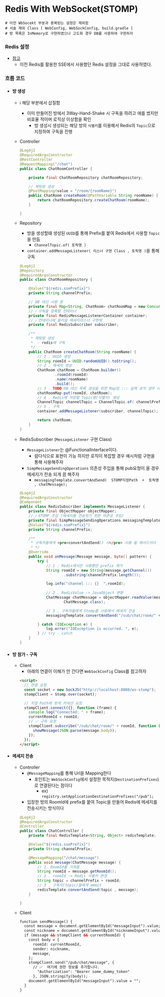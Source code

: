 # Redis With WebSocket(STOMP) 

```properties
# 이전 WbSocekt 부분과 중복된는 설정은 제외함
# 서술 제외 Class [ WebConfig, WebSockConfig, build.gradle ]
# 방 목록은 InMemory로 구현하였으나 고도화 경우 DB를 사용하여 구현하자
```

### Redis 설정

- [참고](https://github.com/edel1212/real-timeStudy/tree/main/redisSSE)
  - 이전 Redis를 활용한 SSE에서 사용했던 Redis 설정을 그대로 사용하였다.

### 흐름 코드

- #### 방 생성
  - ℹ️ 해당 부분에서 삽질함
    - 이미 만들어진 방에서 3Way-Hand-Shake 시 구독을 하려고 애를 썼지만 비효율 적이며 로직상 이상함을 확인
      - 방 생성시 생성되는 해당 방의 `식별키`를 이용해서 Redis의 `Topic`으로 지정하여 구독을 진행
  - Controller
    ```java
    @Log4j2
    @RequiredArgsConstructor
    @RestController
    @RequestMapping("/chat")
    public class ChatRoomController {
    
        private final ChatRoomRepository chatRoomRepository;
    
        // 채팅방 생성
        @PostMapping(value = "/room/{roomName}")
        public ChatRoom createRoom(@PathVariable String roomName) {
            return chatRoomRepository.createChatRoom(roomName);
        }
    
    }
    ```
    
  - Repository
    - 방을 생성할떄 생성된 `UUID`를 통해 Prefix를 붙여 Redis에서 사용할 `Topic`을 만듬
      - `ChannelTopic.of( 토픽명 )`
    - `container.addMessageListener( 리스너 구현 Class , 토픽명 )`을 통해 구독 
    ```java
    @Log4j2
    @Repository
    @RequiredArgsConstructor
    public class ChatRoomRepository {
    
        @Value("${redis.ssePrefix}")
        private String channelPrefix;
    
        // DB 대신 사용 중
        private final Map<String, ChatRoom> chatRoomMap = new ConcurrentHashMap<>();
        // ℹ️ 구독을 등록할 컨테이너 
        private final RedisMessageListenerContainer container;
        // ℹ️ 컨테이너에 들어갈 메세지리스너 구현체
        private final RedisSubscriber subscriber;
    
        /**
         * 채팅방 생성
         *  - redis에 구독
         */
        public ChatRoom createChatRoom(String roomName) {
            // 1 . UUID 생성 
            String roomId = UUID.randomUUID().toString();
            // 2 . 메세지 생성
            ChatRoom chatRoom = ChatRoom.builder()
                    .roomId(roomId)
                    .name(roomName)
                    .build();
            // 3 . TODO DB 대신 목록 생성을 위한 Map임 ::: 실제 로직 경우 repository.save(~); 구현
            chatRoomMap.put(roomId, chatRoom);
            // 4 . Redis에 저장할 Topic명(식별키) 생성
            ChannelTopic channelTopic = ChannelTopic.of( channelPrefix + roomId);
            // 5 . 구독
            container.addMessageListener(subscriber, channelTopic);
    
            return chatRoom;
        }
    }
    ```
  - RedisSubscriber (`MessageListener` 구현 Class)
    - `MessageListener`는 @FunctionalInterface이다.
      - 람다식으로 표현이 가능 하지만 로직이 복잡할 경우 예시처럼 구현을 통해 사용해주자
    - `SimpMessageSendingOperations` 의존성 주입을 통해 pub요청이 올 경우 메세지가 전송 되게 끔 해주자 
      -  `messagingTemplate.convertAndSend(  STOMP지정Path  +  토픽명  , chatMessage);`
    ```java
    @Log4j2
    @RequiredArgsConstructor
    @Component
    public class RedisSubscriber implements MessageListener {
        private final ObjectMapper objectMapper;
        // ℹ️ STOMP 주입 (메세지를 전송하기 위한 의존성 주입)
        private final SimpMessageSendingOperations messagingTemplate;
        @Value("${redis.ssePrefix}")
        private String channelPrefix;
    
        /**
         * 구독자들에게 <pre>convertAndSend() 시</pre> 사용 될 메서드이다
         * */
        @Override
        public void onMessage(Message message, byte[] pattern) {
            try {
                // 1 . Redis에서만 사용했던 prefix 제거
                String roomId = new String(message.getChannel())
                        .substring(channelPrefix.length());
    
                log.info("channel ::: {}  ",roomId);
                
                // 2 . RedisValue -> JavaObject 변환
                ChatMessage chatMessage = objectMapper.readValue(message.getBody(),
                        ChatMessage.class);
    
                // 3 . 구독자들에게 Stomp를 사용해서 메세지 전송
                messagingTemplate.convertAndSend("/sub/chat/room/" + roomId, chatMessage);
    
            } catch (IOException e) {
                log.error("IOException is occurred. ", e);
            } // try - catch
        }
    }
    ```

- #### 방 참가 - 구독
  - Client
    - 아래의 연결이 이해가 안 간다면 `WebSockConfig` Class를 참고하자
    ```html
    <script>
      // 연결 요청
      const socket = new SockJS("http://localhost:8080/ws-stomp");
      stompClient = Stomp.over(socket);
    
      // 지정 Path에 맞게 커넥션 요청
      stompClient.connect({}, function (frame) {
        console.log("Connected: " + frame);
        currentRoomId = roomId;
        // ✅ 구독 요청
        stompClient.subscribe("/sub/chat/room/" + roomId, function (message) {
          showMessage(JSON.parse(message.body));
        });
      });
    </script>
    ```

- #### 메세지 전송
  - Controller
    - `@MessageMapping`를 통해 Url을 Mapping한다
      - 포인트는 `WebSockConfig`에서 설정한 목적지(`DestinationPrefixes`)로 연결된다는 점이다
        - ex) `registry.setApplicationDestinationPrefixes("/pub");`
    - 입장한 방의 RoomId에 prefix를 붙여 Topic을 만들어 Redis에 메세지를 전송시키는 방식이다
    ```java
    @Log4j2
    @RequiredArgsConstructor
    @Controller
    public class ChatController {
        private final RedisTemplate<String, Object> redisTemplate;
  
        @Value("${redis.ssePrefix}")
        private String channelPrefix;
  
        @MessageMapping("/chat/message")
        public void message(ChatMessage message) {
            // 1. RoomId를 가져옴
            String roomId = message.getRoomId();
            // 2 . roomId -> Redis 식별키 변경
            String topic = channelPrefix + roomId;
            // 3 . 구독자(topic)들에게 emmit
            redisTemplate.convertAndSend(topic , message);
        }
  
    }
    ```
  - Client
    ```html
    function sendMessage() {
      const message = document.getElementById("messageInput").value;
      const nickname = document.getElementById("nicknameInput").value;
      if (message && stompClient && currentRoomId) {
        const body = {
          roomId: currentRoomId,
          sender: nickname, 
          message,
        };
        stompClient.send("/pub/chat/message", {
          // ✅  여기에 권한 정보를 추가합니다.
            "Authorization": "Bearer some_dummy_token" 
          }, JSON.stringify(body));
        document.getElementById("messageInput").value = "";
      }
    }
    ```
